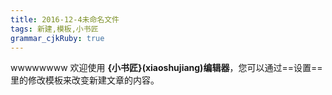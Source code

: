 ```yaml
---
title: 2016-12-4未命名文件 
tags: 新建,模板,小书匠
grammar_cjkRuby: true
---
```


wwwwwwww
欢迎使用 **{小书匠}(xiaoshujiang)编辑器**，您可以通过==设置==里的修改模板来改变新建文章的内容。